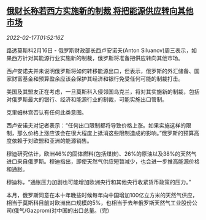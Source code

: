 <!--1645063263000-->
[俄财长称若西方实施新的制裁 将把能源供应转向其他市场](https://cn.reuters.com/article/russia-finmin-energy-markets-0216-wedn-idCNKBS2KM068)
------

<div><i>2022-02-17T01:52:16Z</i></div><p>路透莫斯科2月16日 - 俄罗斯财政部长西卢安诺夫(Anton Siluanov)周三表示，如果西方针对其能源行业实施新的制裁，俄罗斯将准备把供应转向其他市场。</p><p>西卢安诺夫并未说明俄罗斯将如何转移能源出口，但表示，俄罗斯的外汇储备、国家财富基金和预算盈余应该会保护其经济和银行免受任何可能的制裁打击。</p><p>美国及其盟友正在考虑，一旦莫斯科入侵邻国乌克兰，将对其实施新的制裁，包括对俄罗斯最大的银行、经济和能源行业的制裁，可能实施出口管制。</p><p>克里姆林宫否认有任何此类意图。</p><p>西卢安诺夫对记者表示：“任何出口限制都将导致价格上涨。如果实施这样的限制，那么价格上涨应该会在很大程度上抵消这些限制造成的影响。”俄罗斯的预算高度依赖于对欧盟和亚洲的能源销售。</p><p>穆迪研究估计，欧洲46%的固体燃料(包括煤炭)、26%的原油以及38%的天然气进口来自俄罗斯。穆迪指出，即使天然气供应短暂减少，也会进一步推高能源价格和通胀。</p><p>穆迪称，“通胀压力加剧也可能增加欧洲央行和其他央行收紧货币政策的压力。”</p><p>本月，俄罗斯同意在本十年晚些时候每年向中国增加100亿立方米的天然气供应，相当于莫斯科目前对欧洲出口规模的5%，也相当于去年俄罗斯天然气工业股份公司(俄气/Gazprom)对中国的出口总量。(完)</p>
